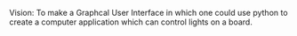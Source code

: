 Vision:
To make a Graphcal User Interface in which one could use python to create a computer application which can control lights on a board. 
